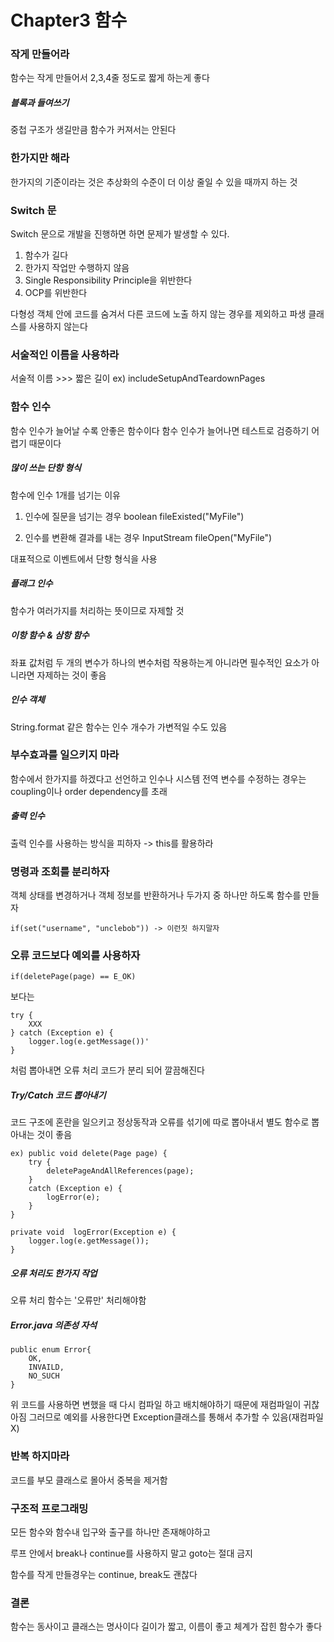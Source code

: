 # Chapter3 함수

### 작게 만들어라

함수는 작게 만들어서 2,3,4줄 정도로 짧게 하는게 좋다

##### 블록과 들여쓰기

중첩 구조가 생길만큼 함수가 커져서는 안된다

### 한가지만 해라

한가지의 기준이라는 것은 추상화의 수준이 더 이상 줄일 수 있을 때까지 하는 것

### Switch 문

Switch 문으로 개발을 진행하면 하면 문제가 발생할 수 있다.
1. 함수가 길다
2. 한가지 작업만 수행하지 않음
3. Single Responsibility Principle을 위반한다
4. OCP를 위반한다

다형성 객체 안에 코드를 숨겨서 다른 코드에 노출 하지 않는 경우를 제외하고 파생 클래스를 사용하지 않는다

### 서술적인 이름을 사용하라

서술적 이름 >>> 짧은 길이 
ex) includeSetupAndTeardownPages

### 함수 인수

함수 인수가 늘어날 수록 안좋은 함수이다
함수 인수가 늘어나면 테스트로 검증하기 어렵기 때문이다

##### 많이 쓰는 단항 형식

함수에 인수 1개를 넘기는 이유

1. 인수에 질문을 넘기는 경우 
    boolean fileExisted("MyFile")

2. 인수를 변환해 결과를 내는 경우
    InputStream fileOpen("MyFile")

대표적으로 이벤트에서 단항 형식을 사용

##### 플래그 인수

함수가 여러가지를 처리하는 뜻이므로 자제할 것

##### 이항 함수 & 삼항 함수

좌표 값처럼 두 개의 변수가 하나의 변수처럼 작용하는게 아니라면 필수적인 요소가 아니라면 자제하는 것이 좋음

##### 인수 객체 

String.format 같은 함수는 인수 개수가 가변적일 수도 있음

### 부수효과를 일으키지 마라

함수에서 한가지를 하겠다고 선언하고 인수나 시스템 전역 변수를 수정하는 경우는 coupling이나 order dependency를 초래

##### 출력 인수

출력 인수를 사용하는 방식을 피하자 -> this를 활용하라

### 명령과 조회를 분리하자

객체 상태를 변경하거나 객체 정보를 반환하거나 두가지 중 하나만 하도록 함수를 만들자

```
if(set("username", "unclebob")) -> 이런짓 하지말자
```

### 오류 코드보다 예외를 사용하자

```
if(deletePage(page) == E_OK)
```
보다는

```
try {
    XXX
} catch (Exception e) {
    logger.log(e.getMessage())'
}
```

처럼 뽑아내면 오류 처리 코드가 분리 되어 깔끔해진다

##### Try/Catch 코드 뽑아내기

코드 구조에 혼란을 일으키고 정상동작과 오류를 섞기에 따로 뽑아내서 별도 함수로 뽑아내는 것이 좋음

```
ex) public void delete(Page page) {
    try {
        deletePageAndAllReferences(page);
    }
    catch (Exception e) {
        logError(e);
    }
}

private void  logError(Exception e) {
    logger.log(e.getMessage());
}

```

##### 오류 처리도 한가지 작업

오류 처리 함수는 '오류만' 처리해야함

##### Error.java 의존성 자석

```
public enum Error{
    OK,
    INVAILD,
    NO_SUCH
}
```

위 코드를 사용하면 변했을 때 다시 컴파일 하고 배치해야하기 때문에 재컴파일이 귀찮아짐
그러므로 예외를 사용한다면 Exception클래스를 통해서 추가할 수 있음(재컴파일 X)

### 반복 하지마라

코드를 부모 클래스로 몰아서 중복을 제거함

### 구조적 프로그래밍

모든 함수와 함수내 입구와 출구를 하나만 존재해야하고

루프 안에서 break나 continue를 사용하지 말고 goto는 절대 금지

함수를 작게 만들경우는 continue, break도 괜찮다

### 결론

함수는 동사이고 클래스는 명사이다
길이가 짧고, 이름이 좋고 체계가 잡힌 함수가 좋다
